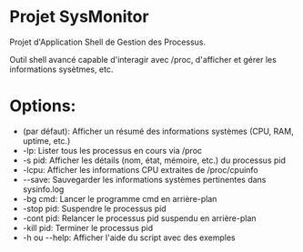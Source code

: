 # Projet SysMonitor
Projet d'Application Shell de Gestion des Processus.

Outil shell avancé capable d'interagir avec /proc, d'afficher et gérer les informations sysètmes, etc.

# Options:
- (par défaut):	Afficher un résumé des informations systèmes (CPU, RAM, uptime, etc.)
- -lp:			Lister tous les processus en cours via /proc
- -s pid:		Afficher les détails (nom, état, mémoire, etc.) du processus pid
- -lcpu:			Afficher les informations CPU extraites de /proc/cpuinfo
- --save:		Sauvegarder les informations systèmes pertinentes dans sysinfo.log
- -bg cmd:		Lancer le programme cmd en arrière-plan
- -stop pid:		Suspendre le processus pid
- -cont pid:		Relancer le processus pid suspendu en arrière-plan
- -kill pid:		Terminer le processus pid
- -h ou --help:	Afficher l'aide du script avec des exemples
